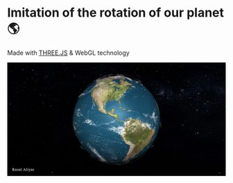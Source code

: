 # Imitation of the rotation of our planet🌎
Made with [THREE.JS](https://threejs.org) & WebGL technology

![Planet](./texture/SC2.png)
